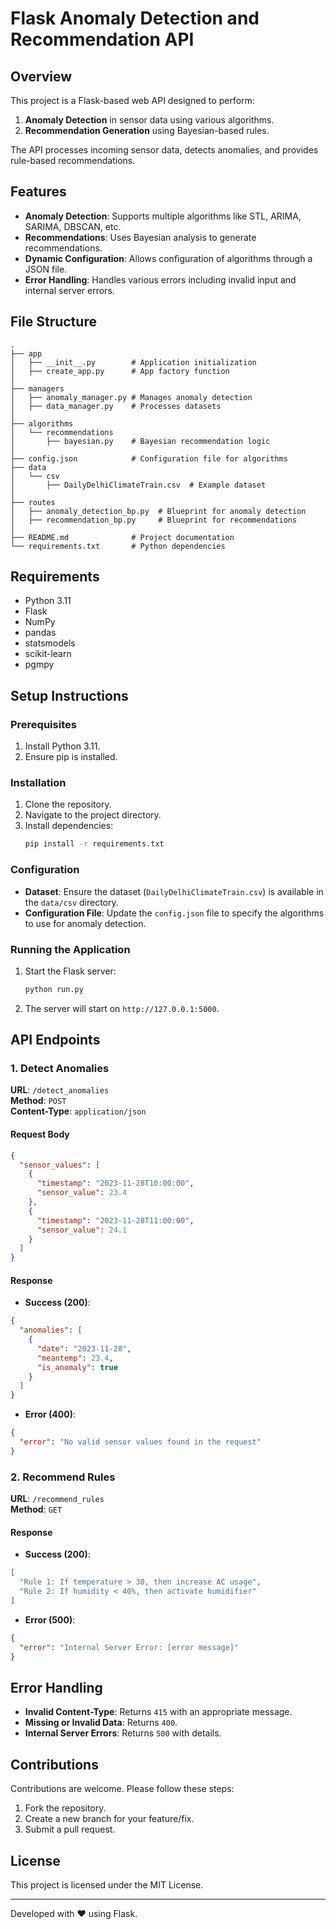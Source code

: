 # Flask Anomaly Detection and Recommendation API

## Overview
This project is a Flask-based web API designed to perform:
1. **Anomaly Detection** in sensor data using various algorithms.
2. **Recommendation Generation** using Bayesian-based rules.

The API processes incoming sensor data, detects anomalies, and provides rule-based recommendations.

## Features
- **Anomaly Detection**: Supports multiple algorithms like STL, ARIMA, SARIMA, DBSCAN, etc.
- **Recommendations**: Uses Bayesian analysis to generate recommendations.
- **Dynamic Configuration**: Allows configuration of algorithms through a JSON file.
- **Error Handling**: Handles various errors including invalid input and internal server errors.

## File Structure
```
.
├── app
│   ├── __init__.py        # Application initialization
│   ├── create_app.py      # App factory function
│
├── managers
│   ├── anomaly_manager.py # Manages anomaly detection
│   ├── data_manager.py    # Processes datasets
│
├── algorithms
│   └── recommendations
│       ├── bayesian.py    # Bayesian recommendation logic
│
├── config.json            # Configuration file for algorithms
├── data
│   └── csv
│       ├── DailyDelhiClimateTrain.csv  # Example dataset
│
├── routes
│   ├── anomaly_detection_bp.py  # Blueprint for anomaly detection
│   ├── recommendation_bp.py     # Blueprint for recommendations
│
├── README.md              # Project documentation
└── requirements.txt       # Python dependencies
```

## Requirements
- Python 3.11
- Flask
- NumPy
- pandas
- statsmodels
- scikit-learn
- pgmpy

## Setup Instructions
### Prerequisites
1. Install Python 3.11.
2. Ensure pip is installed.

### Installation
1. Clone the repository.
2. Navigate to the project directory.
3. Install dependencies:
   ```bash
   pip install -r requirements.txt
   ```

### Configuration
- **Dataset**: Ensure the dataset (`DailyDelhiClimateTrain.csv`) is available in the `data/csv` directory.
- **Configuration File**: Update the `config.json` file to specify the algorithms to use for anomaly detection.

### Running the Application
1. Start the Flask server:
   ```bash
   python run.py
   ```
2. The server will start on `http://127.0.0.1:5000`.

## API Endpoints
### 1. Detect Anomalies
**URL**: `/detect_anomalies`  
**Method**: `POST`  
**Content-Type**: `application/json`

#### Request Body
```json
{
  "sensor_values": [
    {
      "timestamp": "2023-11-28T10:00:00",
      "sensor_value": 23.4
    },
    {
      "timestamp": "2023-11-28T11:00:00",
      "sensor_value": 24.1
    }
  ]
}
```

#### Response
- **Success (200)**:
```json
{
  "anomalies": [
    {
      "date": "2023-11-28",
      "meantemp": 23.4,
      "is_anomaly": true
    }
  ]
}
```
- **Error (400)**:
```json
{
  "error": "No valid sensor values found in the request"
}
```

### 2. Recommend Rules
**URL**: `/recommend_rules`  
**Method**: `GET`

#### Response
- **Success (200)**:
```json
[
  "Rule 1: If temperature > 30, then increase AC usage",
  "Rule 2: If humidity < 40%, then activate humidifier"
]
```
- **Error (500)**:
```json
{
  "error": "Internal Server Error: [error message]"
}
```

## Error Handling
- **Invalid Content-Type**: Returns `415` with an appropriate message.
- **Missing or Invalid Data**: Returns `400`.
- **Internal Server Errors**: Returns `500` with details.

## Contributions
Contributions are welcome. Please follow these steps:
1. Fork the repository.
2. Create a new branch for your feature/fix.
3. Submit a pull request.

## License
This project is licensed under the MIT License.

---

Developed with ❤️ using Flask.

